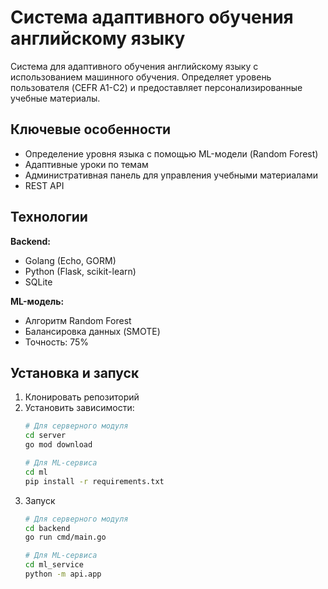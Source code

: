 # Система адаптивного обучения английскому языку

Система для адаптивного обучения английскому языку с использованием машинного обучения. Определяет уровень пользователя (CEFR A1-C2) и предоставляет персонализированные учебные материалы.

## Ключевые особенности

- Определение уровня языка с помощью ML-модели (Random Forest)
- Адаптивные уроки по темам
- Административная панель для управления учебными материалами
- REST API

## Технологии

**Backend:**
- Golang (Echo, GORM)
- Python (Flask, scikit-learn)
- SQLite

**ML-модель:**
- Алгоритм Random Forest
- Балансировка данных (SMOTE)
- Точность: 75%

## Установка и запуск

1. Клонировать репозиторий
2. Установить зависимости:
   ```bash
   # Для серверного модуля
   cd server
   go mod download
   
   # Для ML-сервиса
   cd ml
   pip install -r requirements.txt
3. Запуск
   ```bash
   # Для серверного модуля
   cd backend
   go run cmd/main.go
   
   # Для ML-сервиса
   cd ml_service
   python -m api.app
   
